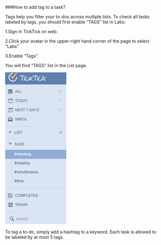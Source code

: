 ###How to add tag to a task?

Tags help you filter your to-dos across multiple lists. To check all tasks labeled by tags, you should first enable “TAGS” list in Labs:

1.Sign in TickTick on web. 

2.Click your avatar in the upper-right hand corner of the page to select “Labs”.

3.Enable “Tags”.

You will find "TAGS" list in the List page.

![](../images/image1.10.2W.png)

To tag a to-do, simply add a hashtag to a keyword. Each task is allowed to be labeled by at most 5 tags.

